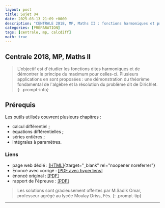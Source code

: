 ```yaml
---
layout: post
title: Sujet 04
date: 2025-03-13 21:09 +0000
description: "CENTRALE 2018, MP, Maths II : fonctions harmoniques et principe du maximum"
categories: [PRÉPARATION]
tags: [centrale, mp, calcdiff]
math: true
---
```


## Centrale 2018, MP, Maths II

> L'objectif est d'étudier les fonctions dites harmoniques et de démontrer le principe du maximum pour celles-ci. Plusieurs applications en sont proposées : une démonstration du théorème fondamental de l'algèbre et la résolution du problème dit de Dirichlet.
{: .prompt-info} 

## Prérequis 

Les outils utilisés couvrent plusieurs chapitres : 
- calcul différentiel ;
- équations différentielles ;
- séries entières ;
- intégrales à paramètres.



### Liens 
- page web dédié : [[HTML]](https://texbouja.github.io/cpge-preparation/part-anaproba-5.html){:target="_blank" rel="noopener noreferrer"} 
- Énoncé avec corrigé : [[PDF avec hyperliens]](/cpgem/assets/pdf/centrale2018mp2c.pdf)
- énoncé original : [[PDF]](/cpgem/assets/pdf/centrale2018mp2e.pdf)
- rapport de l'épreuve : [[PDF]](/cpgem/assets/pdf/centrale2018mp2r.pdf)

> Les solutions sont gracieusement offertes par M.Sadik Omar, professeur agrégé au lycée Moulay Driss, Fès.
{: .prompt-tip} 


---
